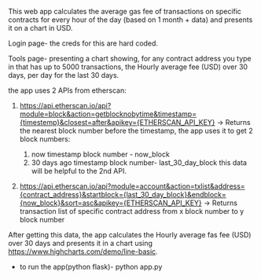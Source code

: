 This web app calculates the average gas fee of transactions on specific contracts for every hour of the day (based on 1 month + data) and presents it on a chart in USD.

Login page- the creds for this are hard coded.

Tools page- presenting a chart showing, for any contract address you type in that has up to 5000 transactions, the Hourly average fee (USD) over 30 days, per day for the last 30 days.


the app uses 2 APIs from etherscan:
1. https://api.etherscan.io/api?module=block&action=getblocknobytime&timestamp={timestemp}&closest=after&apikey={ETHERSCAN_API_KEY}
   -> Returns the nearest block number before the timestamp, the app uses it to get 2 block numbers:
     1. now timestamp block number - now_block
     2. 30 days ago timestamp block number- last_30_day_block
  this data will be helpful to the 2nd API.

2.  https://api.etherscan.io/api?module=account&action=txlist&address={contract_address}&startblock={last_30_day_block}&endblock={now_block}&sort=asc&apikey={ETHERSCAN_API_KEY}
   -> Returns transaction list of specific contract address from x block number to y block number

 After getting this data, the app calculates the Hourly average fas fee (USD) over 30 days and presents it in a chart using https://www.highcharts.com/demo/line-basic.


* to run the app(python flask)- python app.py
